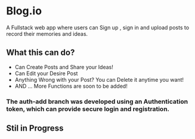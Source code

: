 # Blog.io

A Fullstack web app where users can Sign up , sign in and upload posts to record their memories and ideas. 

## What this can do?
<ul>
  <li>Can Create Posts and Share your Ideas!</li>
  <li>Can Edit your Desire Post</li>
  <li>Anything Wrong with your Post? You can Delete it anytime you want!</li>
  <li>AND ... More Functions are soon to be added!</li>
</ul>

### The auth-add branch was developed using an Authentication token, which can provide secure login and registration.

## Stil in Progress
